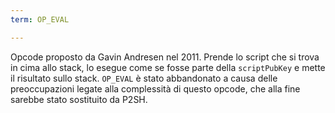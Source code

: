 ```yaml
---
term: OP_EVAL

---
```

Opcode proposto da Gavin Andresen nel 2011. Prende lo script che si trova in cima allo stack, lo esegue come se fosse parte della `scriptPubKey` e mette il risultato sullo stack. `OP_EVAL` è stato abbandonato a causa delle preoccupazioni legate alla complessità di questo opcode, che alla fine sarebbe stato sostituito da P2SH.
